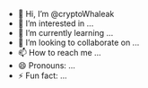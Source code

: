 - 👋 Hi, I’m @cryptoWhaleak
- 👀 I’m interested in ...
- 🌱 I’m currently learning ...
- 💞️ I’m looking to collaborate on ...
- 📫 How to reach me ...
- 😄 Pronouns: ...
- ⚡ Fun fact: ...

<!---
cryptoWhaleak/cryptoWhaleak is a ✨ special ✨ repository because its `README.md` (this file) appears on your GitHub profile.
You can click the Preview link to take a look at your changes.
--->
